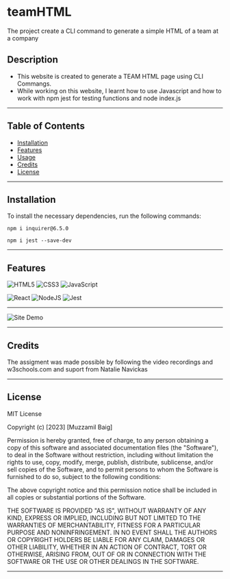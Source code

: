 # teamHTML

The project create a CLI command to generate a simple HTML of a team at a company

## Description

- This website is created to generate a TEAM HTML page using CLI Commangs.
- While working on this website, I learnt how to use Javascript and how to work with npm jest for testing functions and node index.js


---
## Table of Contents 

- [Installation](#installation)
- [Features](#Features)
- [Usage](#usage)
- [Credits](#credits)
- [License](#license)

---
## Installation

To install the necessary dependencies, run the following commands:

```npm i inquirer@6.5.0 ```

```npm i jest --save-dev ```

---
## Features 

![HTML5](https://img.shields.io/badge/html5-%23E34F26.svg?style=for-the-badge&logo=html5&logoColor=white) ![CSS3](https://img.shields.io/badge/css3-%231572B6.svg?style=for-the-badge&logo=css3&logoColor=white) ![JavaScript](https://img.shields.io/badge/javascript-%23323330.svg?style=for-the-badge&logo=javascript&logoColor=%23F7DF1E)


![React](https://img.shields.io/badge/react-%2320232a.svg?style=for-the-badge&logo=react&logoColor=%2361DAFB) ![NodeJS](https://img.shields.io/badge/node.js-6DA55F?style=for-the-badge&logo=node.js&logoColor=white) ![Jest](https://img.shields.io/badge/-jest-%23C21325?style=for-the-badge&logo=jest&logoColor=white)


     

---

    
![Site Demo](./assets/Demo.png) 


---
## Credits

The assigment was made possible by following the video recordings and w3schools.com
and suport from Natalie Navickas

---
## License

MIT License

Copyright (c) [2023] [Muzzamil Baig]

Permission is hereby granted, free of charge, to any person obtaining a copy
of this software and associated documentation files (the "Software"), to deal
in the Software without restriction, including without limitation the rights
to use, copy, modify, merge, publish, distribute, sublicense, and/or sell
copies of the Software, and to permit persons to whom the Software is
furnished to do so, subject to the following conditions:

The above copyright notice and this permission notice shall be included in all
copies or substantial portions of the Software.

THE SOFTWARE IS PROVIDED "AS IS", WITHOUT WARRANTY OF ANY KIND, EXPRESS OR
IMPLIED, INCLUDING BUT NOT LIMITED TO THE WARRANTIES OF MERCHANTABILITY,
FITNESS FOR A PARTICULAR PURPOSE AND NONINFRINGEMENT. IN NO EVENT SHALL THE
AUTHORS OR COPYRIGHT HOLDERS BE LIABLE FOR ANY CLAIM, DAMAGES OR OTHER
LIABILITY, WHETHER IN AN ACTION OF CONTRACT, TORT OR OTHERWISE, ARISING FROM,
OUT OF OR IN CONNECTION WITH THE SOFTWARE OR THE USE OR OTHER DEALINGS IN THE
SOFTWARE.

---


